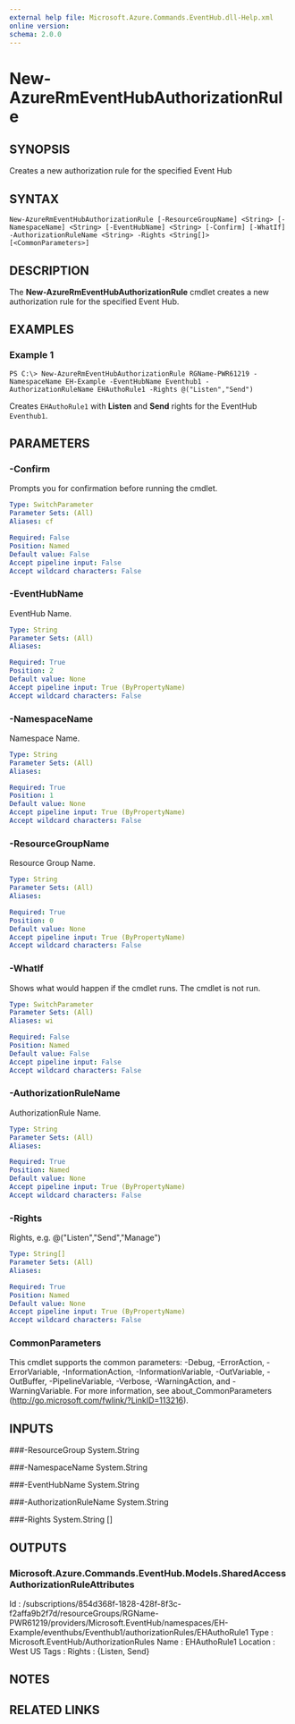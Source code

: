 ```yaml
---
external help file: Microsoft.Azure.Commands.EventHub.dll-Help.xml
online version: 
schema: 2.0.0
---
```


# New-AzureRmEventHubAuthorizationRule

## SYNOPSIS
Creates a new authorization rule for the specified Event Hub

## SYNTAX

```
New-AzureRmEventHubAuthorizationRule [-ResourceGroupName] <String> [-NamespaceName] <String> [-EventHubName] <String> [-Confirm] [-WhatIf] -AuthorizationRuleName <String> -Rights <String[]>
[<CommonParameters>]
```

## DESCRIPTION
The **New-AzureRmEventHubAuthorizationRule** cmdlet creates a new authorization rule for the specified Event Hub.

## EXAMPLES

### Example 1
```
PS C:\> New-AzureRmEventHubAuthorizationRule RGName-PWR61219 -NamespaceName EH-Example -EventHubName Eventhub1 -AuthorizationRuleName EHAuthoRule1 -Rights @("Listen","Send")
```

Creates `EHAuthoRule1` with **Listen** and **Send** rights for the EventHub `Eventhub1`.

## PARAMETERS

### -Confirm
Prompts you for confirmation before running the cmdlet.

```yaml
Type: SwitchParameter
Parameter Sets: (All)
Aliases: cf

Required: False
Position: Named
Default value: False
Accept pipeline input: False
Accept wildcard characters: False
```

### -EventHubName
EventHub Name.

```yaml
Type: String
Parameter Sets: (All)
Aliases: 

Required: True
Position: 2
Default value: None
Accept pipeline input: True (ByPropertyName)
Accept wildcard characters: False
```

### -NamespaceName
Namespace Name.

```yaml
Type: String
Parameter Sets: (All)
Aliases: 

Required: True
Position: 1
Default value: None
Accept pipeline input: True (ByPropertyName)
Accept wildcard characters: False
```

### -ResourceGroupName
Resource Group Name.

```yaml
Type: String
Parameter Sets: (All)
Aliases: 

Required: True
Position: 0
Default value: None
Accept pipeline input: True (ByPropertyName)
Accept wildcard characters: False
```

### -WhatIf
Shows what would happen if the cmdlet runs.
The cmdlet is not run.

```yaml
Type: SwitchParameter
Parameter Sets: (All)
Aliases: wi

Required: False
Position: Named
Default value: False
Accept pipeline input: False
Accept wildcard characters: False
```

### -AuthorizationRuleName
AuthorizationRule Name.

```yaml
Type: String
Parameter Sets: (All)
Aliases: 

Required: True
Position: Named
Default value: None
Accept pipeline input: True (ByPropertyName)
Accept wildcard characters: False
```

### -Rights
Rights, e.g. 
@("Listen","Send","Manage")

```yaml
Type: String[]
Parameter Sets: (All)
Aliases: 

Required: True
Position: Named
Default value: None
Accept pipeline input: True (ByPropertyName)
Accept wildcard characters: False
```

### CommonParameters
This cmdlet supports the common parameters: -Debug, -ErrorAction, -ErrorVariable, -InformationAction, -InformationVariable, -OutVariable, -OutBuffer, -PipelineVariable, -Verbose, -WarningAction, and -WarningVariable. For more information, see about_CommonParameters (http://go.microsoft.com/fwlink/?LinkID=113216).

## INPUTS

###-ResourceGroup
 System.String
 
###-NamespaceName
 System.String

###-EventHubName
System.String
 
###-AuthorizationRuleName
 System.String
 
###-Rights
 System.String []

## OUTPUTS

### Microsoft.Azure.Commands.EventHub.Models.SharedAccessAuthorizationRuleAttributes

Id       : /subscriptions/854d368f-1828-428f-8f3c-f2affa9b2f7d/resourceGroups/RGName-PWR61219/providers/Microsoft.EventHub/namespaces/EH-Example/eventhubs/Eventhub1/authorizationRules/EHAuthoRule1
Type     : Microsoft.EventHub/AuthorizationRules
Name     : EHAuthoRule1
Location : West US
Tags     :
Rights   : {Listen, Send}

## NOTES

## RELATED LINKS


